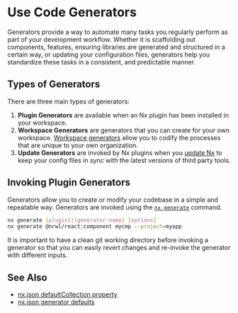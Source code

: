 # Use Code Generators

Generators provide a way to automate many tasks you regularly perform as part of your development workflow. Whether it is scaffolding out components, features, ensuring libraries are generated and structured in a certain way, or updating your configuration files, generators help you standardize these tasks in a consistent, and predictable manner.

## Types of Generators

There are three main types of generators:

1. **Plugin Generators** are available when an Nx plugin has been installed in your workspace.
2. **Workspace Generators** are generators that you can create for your own workspace. [Workspace generators](/recipe/workspace-generators) allow you to codify the processes that are unique to your own organization.
3. **Update Generators** are invoked by Nx plugins when you [update Nx](/recipes/adopting-nx) to keep your config files in sync with the latest versions of third party tools.

## Invoking Plugin Generators

Generators allow you to create or modify your codebase in a simple and repeatable way. Generators are invoked using the [`nx generate`](/nx/generate) command.

```bash
nx generate [plugin]:[generator-name] [options]
nx generate @nrwl/react:component mycmp --project=myapp
```

It is important to have a clean git working directory before invoking a generator so that you can easily revert changes and re-invoke the generator with different inputs.

## See Also

- [nx.json defaultCollection property](/reference/nx-json#cli-options)
- [nx.json generator defaults](/reference/nx-json#generators)
